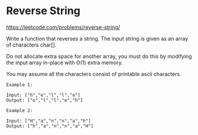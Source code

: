 # Reverse String
https://leetcode.com/problems/reverse-string/

Write a function that reverses a string. The input string is given as an array of characters char[].

Do not allocate extra space for another array, you must do this by modifying the input array in-place with O(1) extra memory.

You may assume all the characters consist of printable ascii characters.

```
Example 1:

Input: ["h","e","l","l","o"]
Output: ["o","l","l","e","h"]
```

```
Example 2:

Input: ["H","a","n","n","a","h"]
Output: ["h","a","n","n","a","H"]
```
